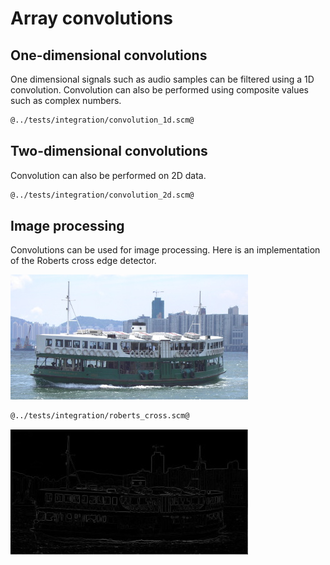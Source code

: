 # Array convolutions
## One-dimensional convolutions

One dimensional signals such as audio samples can be filtered using a 1D convolution.
Convolution can also be performed using composite values such as complex numbers.

```Scheme
@../tests/integration/convolution_1d.scm@
```

## Two-dimensional convolutions

Convolution can also be performed on 2D data.

```Scheme
@../tests/integration/convolution_2d.scm@
```

## Image processing

Convolutions can be used for image processing. Here is an implementation of the Roberts cross edge detector.

![star-ferry.jpg](star-ferry.jpg "Test input image")

```Scheme
@../tests/integration/roberts_cross.scm@
```

![roberts-cross.jpg](roberts-cross.jpg "Roberts cross edge detector")
